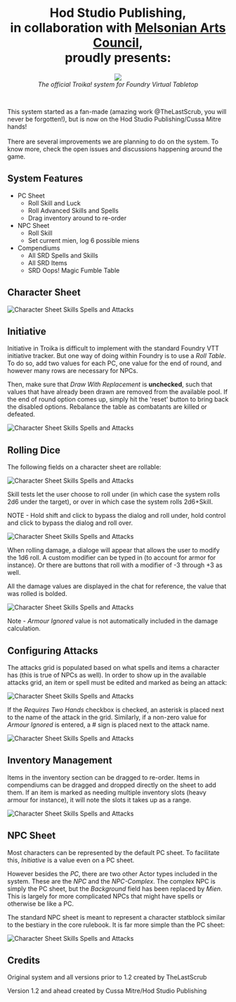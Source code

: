 <div>
<h1 style="text-align: center;">Hod Studio Publishing,<br />in collaboration with <a href="http://www.melsonia.com/" target="_blank" rel="nofollow noopener">Melsonian Arts Council</a>,<br />proudly presents:</h1>
</div>
<div style="text-align: center;"><img src="https://static.wixstatic.com/media/ab0272_a037b2b537914fc989238ec7a04323b9~mv2.png/v1/fill/w_980,h_275,al_c,q_85,usm_0.66_1.00_0.01,enc_auto/TroikaTitle.png" /></div>
<div style="text-align: center;">
<em>The official Troika! system for Foundry Virtual Tabletop</em>
</div>
<p>&nbsp;</p>
<div>This system started as a fan-made (amazing work @TheLastScrub, you will never be forgotten!), but is now on the Hod Studio Publishing/Cussa Mitre hands!</div>
<div>&nbsp;</div>
<div>There are several improvements we are planning to do on the system. To know more, check the open issues and discussions happening around the game.</div>

## System Features

* PC Sheet
  * Roll Skill and Luck
  * Roll Advanced Skills and Spells
  * Drag inventory around to re-order
* NPC Sheet
  * Roll Skill
  * Set current mien, log 6 possible miens
* Compendiums
  * All SRD Spells and Skills
  * All SRD Items
  * SRD Oops! Magic Fumble Table

## Character Sheet

![Character Sheet Skills Spells and Attacks](./assets/doc-img/char_sheet01.png)

## Initiative

Initiative in Troika is difficult to implement with the standard Foundry VTT initiative tracker. But one way of doing within Foundry is to use a *Roll Table*. To do so, add two values for each PC, one value for the end of round, and however many rows are necessary for NPCs. 

Then, make sure that *Draw With Replacement* is **unchecked**, such that values that have already been drawn are removed from the available pool. If the end of round option comes up, simply hit the 'reset' button to bring back the disabled options. Rebalance the table as combatants are killed or defeated.

![Character Sheet Skills Spells and Attacks](./assets/doc-img/initiative-example.png)

## Rolling Dice

The following fields on a character sheet are rollable:

![Character Sheet Skills Spells and Attacks](./assets/doc-img/rollable-fields-pc.png)

Skill tests let the user choose to roll under (in which case the system rolls 2d6 under the target), or over in which case the system rolls 2d6+Skill.

NOTE - Hold shift and click to bypass the dialog and roll under, hold control and click to bypass the dialog and roll over.

![Character Sheet Skills Spells and Attacks](./assets/doc-img/roll-skill-test.png)

When rolling damage, a dialoge will appear that allows the user to modify the 1d6 roll. A custom modifier can be typed in (to account for armor for instance). Or there are buttons that roll with a modifier of -3 through +3 as well. 

All the damage values are displayed in the chat for reference, the value that was rolled is bolded.

![Character Sheet Skills Spells and Attacks](./assets/doc-img/roll-damage.png)

Note - *Armour Ignored* value is not automatically included in the damage calculation.

## Configuring Attacks

The attacks grid is populated based on what spells and items a character has (this is true of NPCs as well). In order to show up in the available attacks grid, an item or spell must be edited and marked as being an attack:

![Character Sheet Skills Spells and Attacks](./assets/doc-img/add-an-attack.png)

If the *Requires Two Hands* checkbox is checked, an asterisk is placed next to the name of the attack in the grid. Similarly, if a non-zero value for *Armour Ignored* is entered, a # sign is placed next to the attack name.

![Character Sheet Skills Spells and Attacks](./assets/doc-img/requires-two-hands-armour-ignored.png)

## Inventory Management

Items in the inventory section can be dragged to re-order. Items in compendiums can be dragged and dropped directly on the sheet to add them. If an item is marked as needing multiple inventory slots (heavy armour for instance), it will note the slots it takes up as a range.

![Character Sheet Skills Spells and Attacks](./assets/doc-img/inventory-slots.png)

## NPC Sheet

Most characters can be represented by the default PC sheet. To facilitate this, *Initiative* is a value even on a PC sheet.

However besides the *PC*, there are two other Actor types included in the system. These are the *NPC* and the *NPC-Complex*. The complex NPC is simply the PC sheet, but the *Background* field has been replaced by *Mien*. This is largely for more complicated NPCs that might have spells or otherwise be like a PC.

The standard NPC sheet is meant to represent a character statblock similar to the bestiary in the core rulebook. It is far more simple than the PC sheet:

![Character Sheet Skills Spells and Attacks](./assets/doc-img/npc-sheet.png)

## Credits

Original system and all versions prior to 1.2 created by TheLastScrub

Version 1.2 and ahead created by Cussa Mitre/Hod Studio Publishing